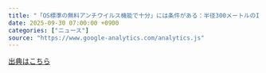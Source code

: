 ```yaml
---
title: "「OS標準の無料アンチウイルス機能で十分」には条件がある：半径300メートルのIT - ITmedia"
date: 2025-09-30 07:00:00 +0900
categories: ["ニュース"]
source: "https://www.google-analytics.com/analytics.js"
---
```


[出典はこちら](https://www.google-analytics.com/analytics.js)
